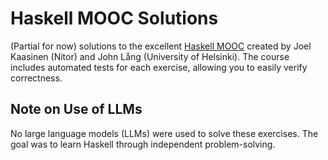 # Haskell MOOC Solutions

(Partial for now) solutions to the excellent [Haskell MOOC](https://haskell.mooc.fi/part1#exercises) created by Joel Kaasinen (Nitor) and John Lång (University of Helsinki). The course includes automated tests for each exercise, allowing you to easily verify correctness.

## Note on Use of LLMs

No large language models (LLMs) were used to solve these exercises. The goal was to learn Haskell through independent problem-solving.
